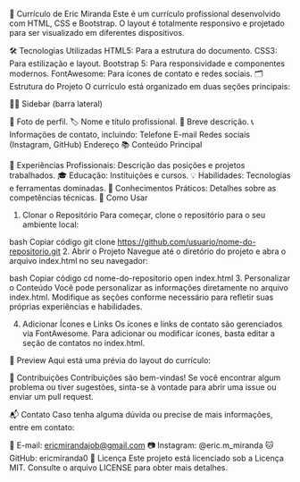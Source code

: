 📄 Currículo de Eric Miranda
Este é um currículo profissional desenvolvido com HTML, CSS e Bootstrap. O layout é totalmente responsivo e projetado para ser visualizado em diferentes dispositivos.

🛠️ Tecnologias Utilizadas
HTML5: Para a estrutura do documento.
CSS3: Para estilização e layout.
Bootstrap 5: Para responsividade e componentes modernos.
FontAwesome: Para ícones de contato e redes sociais.
🗂️ Estrutura do Projeto
O currículo está organizado em duas seções principais:

🧑‍💼 Sidebar (barra lateral)

📸 Foto de perfil.
🏷️ Nome e título profissional.
📝 Breve descrição.
📞 Informações de contato, incluindo:
Telefone
E-mail
Redes sociais (Instagram, GitHub)
Endereço
📚 Conteúdo Principal

💼 Experiências Profissionais: Descrição das posições e projetos trabalhados.
🎓 Educação: Instituições e cursos.
💡 Habilidades: Tecnologias e ferramentas dominadas.
🔧 Conhecimentos Práticos: Detalhes sobre as competências técnicas.
🚀 Como Usar
1. Clonar o Repositório
Para começar, clone o repositório para o seu ambiente local:

bash
Copiar código
git clone https://github.com/usuario/nome-do-repositorio.git
2. Abrir o Projeto
Navegue até o diretório do projeto e abra o arquivo index.html no seu navegador:

bash
Copiar código
cd nome-do-repositorio
open index.html
3. Personalizar o Conteúdo
Você pode personalizar as informações diretamente no arquivo index.html. Modifique as seções conforme necessário para refletir suas próprias experiências e habilidades.

4. Adicionar Ícones e Links
Os ícones e links de contato são gerenciados via FontAwesome. Para adicionar ou modificar ícones, basta editar a seção de contatos no index.html.

👀 Preview
Aqui está uma prévia do layout do currículo:


🤝 Contribuições
Contribuições são bem-vindas! Se você encontrar algum problema ou tiver sugestões, sinta-se à vontade para abrir uma issue ou enviar um pull request.

📬 Contato
Caso tenha alguma dúvida ou precise de mais informações, entre em contato:

📧 E-mail: ericmirandajob@gmail.com
📷 Instagram: @eric.m_miranda
🐱 GitHub: ericmiranda0
📜 Licença
Este projeto está licenciado sob a Licença MIT. Consulte o arquivo LICENSE para obter mais detalhes.

